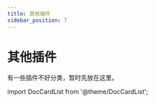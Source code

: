 ```yaml
---
title: 其他插件
sidebar_position: 7
---
```


# 其他插件

有一些插件不好分类，暂时先放在这里。

import DocCardList from '@theme/DocCardList';

<DocCardList />
